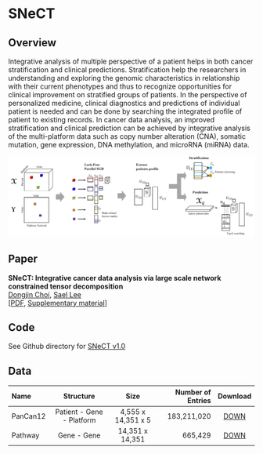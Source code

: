 # SNeCT

Overview
---------------

Integrative analysis of multiple perspective of a patient helps in both cancer stratification and clinical predictions. Stratification help the researchers in understanding and exploring the genomic characteristics in relationship with their current phenotypes and thus to recognize opportunities for clinical improvement on stratified groups of patients. In the perspective of personalized medicine, clinical diagnostics and predictions of individual patient is needed and can be done by searching the integrated profile of patient to existing records. In cancer data analysis, an improved stratification and clinical prediction can be achieved by integrative analysis of the multi-platform data such as copy number alteration (CNA), somatic mutation, gene expression, DNA methylation, and microRNA (miRNA) data.

![scheme_img](/img/scheme.png)


Paper
---------------

**SNeCT: Integrative cancer data analysis via large scale network constrained tensor decomposition**  
[Dongjin Choi](https://skywalker5.github.io/), [Sael Lee](http://www3.cs.stonybrook.edu/~sael/)  
[[PDF](), [Supplementary material]()]

Code
---------------
See Github directory for [SNeCT v1.0](/Code)


Data
---------------
| Name | Structure | Size | Number of Entries | Download |
| :------------ | :-----------: | :-------------: |------------: |:------------------: |
| PanCan12     | Patient - Gene - Platform | 4,555 x 14,351 x 5 | 183,211,020 | [DOWN]() |
| Pathway    | Gene - Gene | 14,351 x 14,351 | 665,429 | [DOWN]() |
